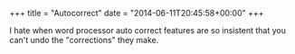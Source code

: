 +++
title = "Autocorrect"
date = "2014-06-11T20:45:58+00:00"
+++

I hate when word processor auto correct features are so insistent that you can't undo the "corrections" they make.
			